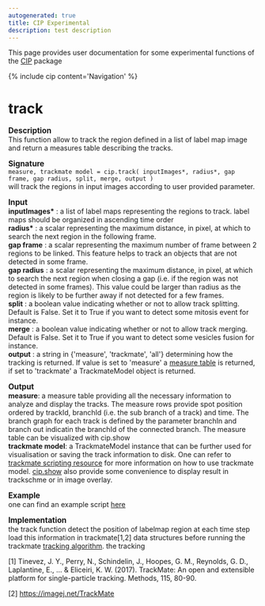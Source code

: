 ```yaml
---
autogenerated: true
title: CIP Experimental
description: test description
---
```


This page provides user documentation for some experimental functions of the [CIP](/plugins/cip) package

{% include cip content='Navigation' %}

**track**
=========

<span style="font-size:110%">**Description**</span>  
This function allow to track the region defined in a list of label map image and return a measures table describing the tracks.

<span style="font-size:110%">**Signature**</span>  
    `measure, trackmate model = cip.track( inputImages*, radius*, gap frame, gap radius, split, merge, output )`  
     will track the regions in input images according to user provided parameter.

<span style="font-size:110%">**Input**</span>  
    **inputImages\*** : a list of label maps representing the regions to track. label maps should be organized in ascending time order  
    **radius\*** : a scalar representing the maximum distance, in pixel, at which to search the next region in the following frame.  
    **gap frame** : a scalar representing the maximum number of frame between 2 regions to be linked. This feature helps to track an objects that are not detected in some frame.  
    **gap radius** : a scalar representing the maximum distance, in pixel, at which to search the next region when closing a gap (i.e. if the region was not detected in some frames). This value could be larger than radius as the region is likely to be further away if not detected for a few frames.  
    **split** : a boolean value indicating whether or not to allow track splitting. Default is False. Set it to True if you want to detect some mitosis event for instance.  
    **merge** : a boolean value indicating whether or not to allow track merging. Default is False. Set it to True if you want to detect some vesicles fusion for instance.  
    **output** : a string in {'measure', 'trackmate', 'all'} determining how the tracking is returned. If value is set to 'measure' a [measure table](CIP_Utilities#measure) is returned, if set to 'trackmate' a TrackmateModel object is returned.

<span style="font-size:110%">**Output**</span>  
    **measure**: a measure table providing all the necessary information to analyze and display the tracks. The measure rows provide spot position ordered by trackId, branchId (i.e. the sub branch of a track) and time. The branch graph for each track is defined by the parameter branchIn and branch out indicatin the branchId of the connected branch. The measure table can be visualized with cip.show  
    **trackmate model**: a TrackmateModel instance that can be further used for visualisation or saving the track information to disk. One can refer to [ trackmate scripting resource](/plugins/trackmate/scripting) for more information on how to use trackmate model. [cip.show](CIP_Utilities#show) also provide some convenience to display result in trackschme or in image overlay.

<span style="font-size:110%">**Example**</span>  
one can find an example script [here](https://github.com/benoalo/CIP/blob/master/scripts/tracking_cip.py)

<span style="font-size:110%">**Implementation**</span>  
the track function detect the position of labelmap region at each time step load this information in trackmate\[1,2\] data structures before running the trackmate [tracking algorithm](https://github.com/fiji/TrackMate/blob/master/src/main/java/fiji/plugin/trackmate/tracking/sparselap/SparseLAPTracker.java). the tracking

\[1\] Tinevez, J. Y., Perry, N., Schindelin, J., Hoopes, G. M., Reynolds, G. D., Laplantine, E., ... & Eliceiri, K. W. (2017). TrackMate: An open and extensible platform for single-particle tracking. Methods, 115, 80-90.

\[2\] https://imagej.net/TrackMate
